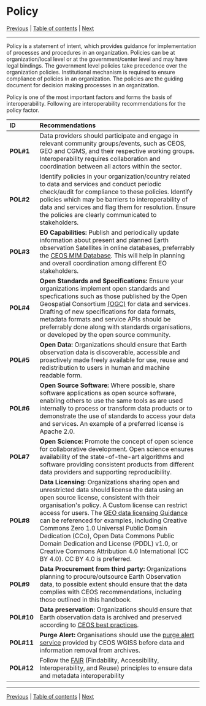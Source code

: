 # Policy

[Previous](Quality.md) | [Table of contents](README.md) | [Next](README.md)
***

Policy is a statement of intent, which provides guidance for implementation of processes and procedures in an organization. Policies can be at organization/local level or at the government/center level and may have legal bindings. The government level policies take precedence over the organization policies. Institutional mechanism is required to ensure compliance of policies in an organization. The policies are the guiding document for decision making processes in an organization.

Policy is one of the most important factors and forms the basis of interoperability. Following are interoperability recommendations for the policy factor.

| ID | Recommendations |
| :---- | :---- |
| **POL\#1**| Data providers should participate and engage in relevant community groups/events, such as CEOS, GEO and CGMS, and their respective working groups. Interoperability requires collaboration and coordination between all actors within the sector. |
| **POL\#2**| Identify policies in your organization/country related to data and services and conduct periodic check/audit for compliance to these policies. Identify policies which may be barriers to interoperability of data and services and flag them for resolution. Ensure the policies are clearly communicated to stakeholders. |
| **POL\#3** | **EO Capabilities:** Publish and periodically update information about present and planned Earth observation Satellites in online databases, preferrably the [CEOS MIM Database](https://ceos.org/mim-database). This will help in planning and overall coordination among different EO stakeholders. |
| **POL\#4** | **Open Standards and Specifications:** Ensure your organizations implement open standards and specfications such as those published by the Open Geospatial Consortium [(OGC)](https://www.ogc.org/standards/) for data and services. Drafting of new specifications for data formats, metadata formats and service APIs should be preferrably done along with standards organisations, or developed by the open source community. |
| **POL\#5** | **Open Data:** Organizations should ensure that Earth observation data is discoverable, accessible and proactively made freely available for use, reuse and redistribution to users in human and machine readable form. |
| **POL\#6** | **Open Source Software:** Where possible, share software applications as open source software, enabling others to use the same tools as are used internally to process or transform data products or to demonstrate the use of standards to access your data and services. An example of a preferred license is Apache 2.0. |
| **POL\#7** | **Open Science:** Promote the concept of open science for collaborative development. Open science ensures availability of the state-of-the-art algorithms and software providing consistent products from different data providers and supporting reproducibility. |
| **POL\#8** | **Data Licensing:** Organizations sharing open and unrestricted data should license the data using an open source license, consistent with their organisation's policy. A Custom license can restrict access for users. The [GEO data licensing Guidance](<https://gkhub.earthobservations.org/packages/p0zg8-02b56>) can be referenced for examples, including Creative Commons Zero 1.0 Universal Public Domain Dedication (CCo), Open Data Commons Public Domain Dedication and License (PDDL) v1.0, or Creative Commons Attribution 4.0 International (CC BY 4.0). CC BY 4.0 is preferred. |
| **POL\#9** | **Data Procurement from third party:** Organizations planning to procure/outsource Earth Observation data, to possible extent should ensure that the data complies with CEOS recommendations, including those outlined in this handbook.|
| **POL\#10** |**Data preservation:** Organizations should ensure that Earth observation data is archived and preserved according to [CEOS best practices](https://ceos.org/ourwork/workinggroups/wgiss/documents/).|
| **POL\#11** |**Purge Alert:** Organisations should use the [purge alert service](https://ceos.org/ourwork/workinggroups/wgiss/preservation/data-purge-alert/) provided by CEOS WGISS before data and information removal from archives.|
| **POL#12** | Follow the [FAIR](https://www.go-fair.org/fair-principles/) (Findability, Accessibility, Interoperability, and Reuse) principles to ensure data and metadata interoperability |

***
[Previous](Quality.md) | [Table of contents](README.md) | [Next](README.md)
